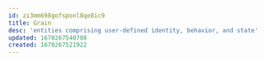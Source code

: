 ```yaml
---
id: zi3mm698gofsponl8qe8ic9
title: Grain
desc: 'entities comprising user-defined identity, behavior, and state'
updated: 1670267540708
created: 1670267521922
---
```

